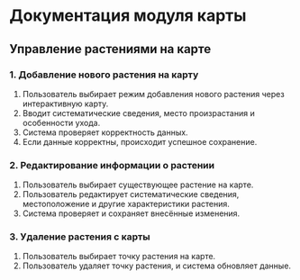 # Документация модуля карты

## Управление растениями на карте

### 1. Добавление нового растения на карту

1.  Пользователь выбирает режим добавления нового растения через интерактивную карту.
2.  Вводит систематические сведения, место произрастания и особенности ухода.
3.  Система проверяет корректность данных.
4.  Если данные корректны, происходит успешное сохранение.

### 2. Редактирование информации о растении

1.  Пользователь выбирает существующее растение на карте.
2.  Пользователь редактирует систематические сведения, местоположение и другие характеристики растения.
3.  Система проверяет и сохраняет внесённые изменения.

### 3. Удаление растения с карты

1.  Пользователь выбирает точку растения на карте.
2.  Пользователь удаляет точку растения, и система обновляет данные.
